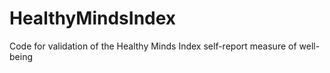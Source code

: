 # HealthyMindsIndex
Code for validation of the Healthy Minds Index self-report measure of well-being
